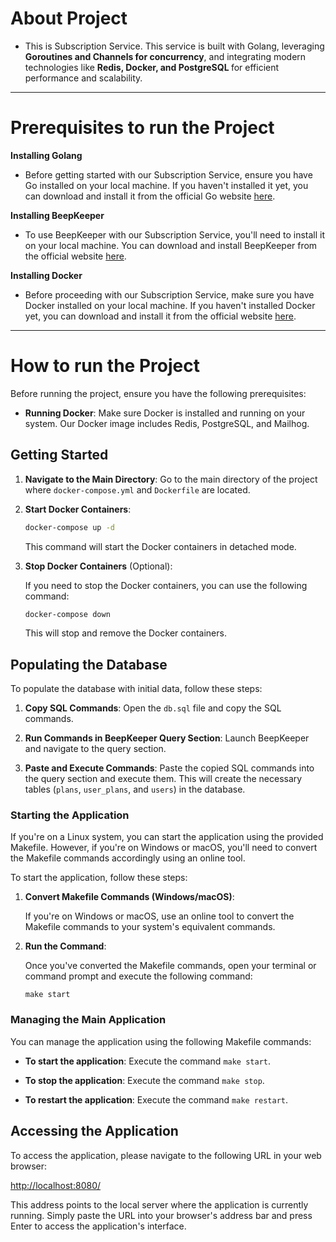 # About Project
- This is Subscription Service. This service is built with Golang, leveraging <b> Goroutines and Channels for concurrency</b>, and integrating modern technologies like <b> Redis, Docker, and PostgreSQL </b> for efficient performance and scalability.

---

# Prerequisites to run the Project

**Installing Golang**

- Before getting started with our Subscription Service, ensure you have Go installed on your local machine. If you haven't installed it yet, you can download and install it from the official Go website [here](https://go.dev/doc/install).

**Installing BeepKeeper**

- To use BeepKeeper with our Subscription Service, you'll need to install it on your local machine. You can download and install BeepKeeper from the official website [here](https://www.beekeeperstudio.io/get).

**Installing Docker**

- Before proceeding with our Subscription Service, make sure you have Docker installed on your local machine. If you haven't installed Docker yet, you can download and install it from the official website [here](https://www.docker.com/products/docker-desktop/).

---
# How to run the Project

Before running the project, ensure you have the following prerequisites:

- **Running Docker**: Make sure Docker is installed and running on your system. Our Docker image includes Redis, PostgreSQL, and Mailhog.

## Getting Started

1. **Navigate to the Main Directory**: Go to the main directory of the project where `docker-compose.yml` and `Dockerfile` are located.

2. **Start Docker Containers**:
   
    ```bash
    docker-compose up -d
    ```

    This command will start the Docker containers in detached mode.

3. **Stop Docker Containers** (Optional):

    If you need to stop the Docker containers, you can use the following command:

    ```bash
    docker-compose down
    ```

    This will stop and remove the Docker containers.


## Populating the Database

To populate the database with initial data, follow these steps:

1. **Copy SQL Commands**: Open the `db.sql` file and copy the SQL commands.

2. **Run Commands in BeepKeeper Query Section**: Launch BeepKeeper and navigate to the query section.

3. **Paste and Execute Commands**: Paste the copied SQL commands into the query section and execute them. This will create the necessary tables (`plans`, `user_plans`, and `users`) in the database.


### Starting the Application

If you're on a Linux system, you can start the application using the provided Makefile. However, if you're on Windows or macOS, you'll need to convert the Makefile commands accordingly using an online tool.

To start the application, follow these steps:

1. **Convert Makefile Commands (Windows/macOS)**:
   
   If you're on Windows or macOS, use an online tool to convert the Makefile commands to your system's equivalent commands.

2. **Run the Command**:
   
   Once you've converted the Makefile commands, open your terminal or command prompt and execute the following command:

   ```
   make start
    ```

### Managing the Main Application

You can manage the application using the following Makefile commands:

- **To start the application**: Execute the command `make start`.

- **To stop the application**: Execute the command `make stop`.

- **To restart the application**: Execute the command `make restart`.

## Accessing the Application

To access the application, please navigate to the following URL in your web browser:

[http://localhost:8080/](http://localhost:8080/)

This address points to the local server where the application is currently running. Simply paste the URL into your browser's address bar and press Enter to access the application's interface.
